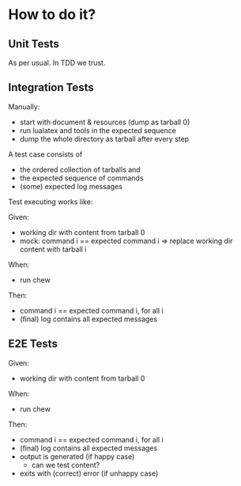 # How to do it?

## Unit Tests

As per usual. In TDD we trust.


## Integration Tests

Manually:

- start with document & resources (dump as tarball 0)
- run lualatex and tools in the expected sequence
- dump the whole directory as tarball after every step

A test case consists of

- the ordered collection of tarballs and
- the expected sequence of commands
- (some) expected log messages

Test executing works like:

Given: 
- working dir with content from tarball 0
- mock: command i == expected command i => replace working dir content with tarball i

When: 
- run chew

Then:
- command i == expected command i, for all i
- (final) log contains all expected messages


## E2E Tests

Given: 
- working dir with content from tarball 0

When:
- run chew

Then:
- command i == expected command i, for all i
- (final) log contains all expected messages
- output is generated (if happy case)
  - can we test content?
- exits with (correct) error (if unhappy case)
